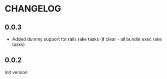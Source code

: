 # CHANGELOG

## 0.0.3

  * Added dummy support for rails rake tasks (if clear - all bundle exec rake tasks)

## 0.0.2

  Init version
